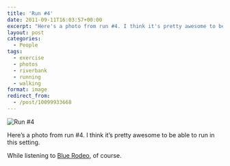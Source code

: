 ```yaml
---
title: 'Run #4'
date: 2011-09-11T16:03:57+00:00
excerpt: "Here's a photo from run #4. I think it's pretty awesome to be able to run in this setting."
layout: post
categories:
  - People
tags:
  - exercise
  - photos
  - riverbank
  - running
  - walking
format: image
redirect_from:
  - /post/10099933668
---
```

<img class="alignnone size-full wp-image-258" src="https://dv8b8dkxht4vb.cloudfront.net/img/tumblr_lrdpamZm7o1qlv5s6o1_1280.jpg" alt="Run #4" srcset="https://dv8b8dkxht4vb.cloudfront.net/img/tumblr_lrdpamZm7o1qlv5s6o1_1280.jpg 1280w, https://dv8b8dkxht4vb.cloudfront.net/img/tumblr_lrdpamZm7o1qlv5s6o1_1280-300x179.jpg 300w, https://dv8b8dkxht4vb.cloudfront.net/img/tumblr_lrdpamZm7o1qlv5s6o1_1280-1024x612.jpg 1024w, https://dv8b8dkxht4vb.cloudfront.net/img/tumblr_lrdpamZm7o1qlv5s6o1_1280-500x300.jpg 500w" sizes="(max-width: 1280px) 100vw, 1280px" />

Here’s a photo from run #4. I think it’s pretty awesome to be able to run in this setting.
  
While listening to [Blue Rodeo](http://bluerodeo.com), of course.